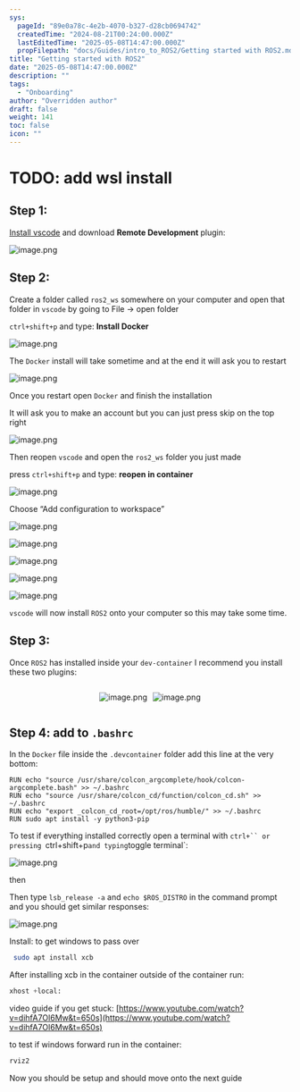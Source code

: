```yaml
---
sys:
  pageId: "89e0a78c-4e2b-4070-b327-d28cb0694742"
  createdTime: "2024-08-21T00:24:00.000Z"
  lastEditedTime: "2025-05-08T14:47:00.000Z"
  propFilepath: "docs/Guides/intro_to_ROS2/Getting started with ROS2.md"
title: "Getting started with ROS2"
date: "2025-05-08T14:47:00.000Z"
description: ""
tags:
  - "Onboarding"
author: "Overridden author"
draft: false
weight: 141
toc: false
icon: ""
---
```


# TODO: add wsl install

## Step 1:

[Install vscode](https://code.visualstudio.com/download) and download **Remote Development** plugin:

![image.png](https://prod-files-secure.s3.us-west-2.amazonaws.com/d518164a-d88e-44d1-a4ee-3adb3bd8bce0/efb52993-1881-4a40-b95e-6f020334f022/image.png?X-Amz-Algorithm=AWS4-HMAC-SHA256&X-Amz-Content-Sha256=UNSIGNED-PAYLOAD&X-Amz-Credential=ASIAZI2LB466RPW3GVWT%2F20250509%2Fus-west-2%2Fs3%2Faws4_request&X-Amz-Date=20250509T181147Z&X-Amz-Expires=3600&X-Amz-Security-Token=IQoJb3JpZ2luX2VjEOn%2F%2F%2F%2F%2F%2F%2F%2F%2F%2FwEaCXVzLXdlc3QtMiJHMEUCIGe966iWV30CJ9B34CgCfXXFuwz3ftrS8yBfroXYK3iDAiEAssoAlVIp3jhvelu%2FdF5UFNwzIF%2FPBjmXxUpqXkJctwIqiAQIkv%2F%2F%2F%2F%2F%2F%2F%2F%2F%2FARAAGgw2Mzc0MjMxODM4MDUiDET7vm04XWWkyq2NySrcA7asZ8M0tKfmVLwPamClthPRVchlaXzBSc52oLOArr8fvJmVUGtjGl9maU872wZlcloH6UTNSzZxXjw0L7tLHrGPOEFDq38Mk56ln5aWYGEOpqkFvRv%2FEgI7v9LhngKF5FPm6BLRIifG6sCmlm7GR0%2BK56IDLJpO5Y52vryg25syXYValiLTuBXerUXl0IRLSs7c3RS9pzDTQJzzJyR6gOzddFj5Ukwe4vaJajktdRYbVNT56eEKZl1whFl0wf7nUDmarwooYudOXwupVdnD%2FgazEXa9LWkESXrFXSOluV4PfuWEET34nSKFbI2hW%2BAKGzHu0HX1CRV9WH%2B7IKWjWrNT1T0vnv0%2B1GuP4bLWZm7%2Fqx7zyMI5wQ7iJuEdeNYD%2Blp9F7uW%2F3DviFIlXBhWxzY9qERvPn4bKR7bP%2BRbtdf6llkcXvt8hQt4fXz59mrNOxlt%2ByZ3DsBdEoBZmTtft8xCub8l2NVIgorniS5Ad5mpuprcQpzVbKyE8iRRarSfIi0EPgGINFY8EEtC92%2FSNd7pGguFr73Ci8entyUO7Cfibmys0h5loWy%2B8yQLbRNab1KuRt%2FJYt0KNmE1FRKTZ7Cz16GQ%2FJdV5abB88vGvSiUL3boIP7I70%2BQihjuMM7w%2BMAGOqUB8Gqi9R6v5Tl1D9e3fMAPlA0mfkxbzNlrC1xsDbELSEGBRuWzvlAIcp4FNH0gpNejkqbztFbCNNANSzksnRyMCBGk4HpUgcCrfiolsn%2BxaM0iv%2F6EKc3ULzAEkEy8zdO5upDLjn8jiGQX%2Bo1%2FWYUAblj6H3DKQLZpXm0GINX%2Ba77AOLiTyRqdlAnPPVgLRr3L07n%2B15N%2Fj%2Bo%2FqxqMwVYcTaMplYkD&X-Amz-Signature=be5ab6742302362cc1478831cd6f54ca06da9e1b7f552a705be331aa236a5aec&X-Amz-SignedHeaders=host&x-id=GetObject)

## Step 2:

Create a folder called `ros2_ws` somewhere on your computer and open that folder in `vscode` by going to File → open folder 

`ctrl+shift+p` and type: **Install Docker**

![image.png](https://prod-files-secure.s3.us-west-2.amazonaws.com/d518164a-d88e-44d1-a4ee-3adb3bd8bce0/2269dc0e-1cd5-47ff-bceb-c04ad9b2eab0/image.png?X-Amz-Algorithm=AWS4-HMAC-SHA256&X-Amz-Content-Sha256=UNSIGNED-PAYLOAD&X-Amz-Credential=ASIAZI2LB466RPW3GVWT%2F20250509%2Fus-west-2%2Fs3%2Faws4_request&X-Amz-Date=20250509T181147Z&X-Amz-Expires=3600&X-Amz-Security-Token=IQoJb3JpZ2luX2VjEOn%2F%2F%2F%2F%2F%2F%2F%2F%2F%2FwEaCXVzLXdlc3QtMiJHMEUCIGe966iWV30CJ9B34CgCfXXFuwz3ftrS8yBfroXYK3iDAiEAssoAlVIp3jhvelu%2FdF5UFNwzIF%2FPBjmXxUpqXkJctwIqiAQIkv%2F%2F%2F%2F%2F%2F%2F%2F%2F%2FARAAGgw2Mzc0MjMxODM4MDUiDET7vm04XWWkyq2NySrcA7asZ8M0tKfmVLwPamClthPRVchlaXzBSc52oLOArr8fvJmVUGtjGl9maU872wZlcloH6UTNSzZxXjw0L7tLHrGPOEFDq38Mk56ln5aWYGEOpqkFvRv%2FEgI7v9LhngKF5FPm6BLRIifG6sCmlm7GR0%2BK56IDLJpO5Y52vryg25syXYValiLTuBXerUXl0IRLSs7c3RS9pzDTQJzzJyR6gOzddFj5Ukwe4vaJajktdRYbVNT56eEKZl1whFl0wf7nUDmarwooYudOXwupVdnD%2FgazEXa9LWkESXrFXSOluV4PfuWEET34nSKFbI2hW%2BAKGzHu0HX1CRV9WH%2B7IKWjWrNT1T0vnv0%2B1GuP4bLWZm7%2Fqx7zyMI5wQ7iJuEdeNYD%2Blp9F7uW%2F3DviFIlXBhWxzY9qERvPn4bKR7bP%2BRbtdf6llkcXvt8hQt4fXz59mrNOxlt%2ByZ3DsBdEoBZmTtft8xCub8l2NVIgorniS5Ad5mpuprcQpzVbKyE8iRRarSfIi0EPgGINFY8EEtC92%2FSNd7pGguFr73Ci8entyUO7Cfibmys0h5loWy%2B8yQLbRNab1KuRt%2FJYt0KNmE1FRKTZ7Cz16GQ%2FJdV5abB88vGvSiUL3boIP7I70%2BQihjuMM7w%2BMAGOqUB8Gqi9R6v5Tl1D9e3fMAPlA0mfkxbzNlrC1xsDbELSEGBRuWzvlAIcp4FNH0gpNejkqbztFbCNNANSzksnRyMCBGk4HpUgcCrfiolsn%2BxaM0iv%2F6EKc3ULzAEkEy8zdO5upDLjn8jiGQX%2Bo1%2FWYUAblj6H3DKQLZpXm0GINX%2Ba77AOLiTyRqdlAnPPVgLRr3L07n%2B15N%2Fj%2Bo%2FqxqMwVYcTaMplYkD&X-Amz-Signature=bc05a1de6b9898203e049b27e4e78c346c6cd559d310d6a08df624fb28da47ce&X-Amz-SignedHeaders=host&x-id=GetObject)

The `Docker` install will take sometime and at the end it will ask you to restart

![image.png](https://prod-files-secure.s3.us-west-2.amazonaws.com/d518164a-d88e-44d1-a4ee-3adb3bd8bce0/ed233f78-be33-4b1f-b89c-9c346c0e961e/image.png?X-Amz-Algorithm=AWS4-HMAC-SHA256&X-Amz-Content-Sha256=UNSIGNED-PAYLOAD&X-Amz-Credential=ASIAZI2LB466RPW3GVWT%2F20250509%2Fus-west-2%2Fs3%2Faws4_request&X-Amz-Date=20250509T181147Z&X-Amz-Expires=3600&X-Amz-Security-Token=IQoJb3JpZ2luX2VjEOn%2F%2F%2F%2F%2F%2F%2F%2F%2F%2FwEaCXVzLXdlc3QtMiJHMEUCIGe966iWV30CJ9B34CgCfXXFuwz3ftrS8yBfroXYK3iDAiEAssoAlVIp3jhvelu%2FdF5UFNwzIF%2FPBjmXxUpqXkJctwIqiAQIkv%2F%2F%2F%2F%2F%2F%2F%2F%2F%2FARAAGgw2Mzc0MjMxODM4MDUiDET7vm04XWWkyq2NySrcA7asZ8M0tKfmVLwPamClthPRVchlaXzBSc52oLOArr8fvJmVUGtjGl9maU872wZlcloH6UTNSzZxXjw0L7tLHrGPOEFDq38Mk56ln5aWYGEOpqkFvRv%2FEgI7v9LhngKF5FPm6BLRIifG6sCmlm7GR0%2BK56IDLJpO5Y52vryg25syXYValiLTuBXerUXl0IRLSs7c3RS9pzDTQJzzJyR6gOzddFj5Ukwe4vaJajktdRYbVNT56eEKZl1whFl0wf7nUDmarwooYudOXwupVdnD%2FgazEXa9LWkESXrFXSOluV4PfuWEET34nSKFbI2hW%2BAKGzHu0HX1CRV9WH%2B7IKWjWrNT1T0vnv0%2B1GuP4bLWZm7%2Fqx7zyMI5wQ7iJuEdeNYD%2Blp9F7uW%2F3DviFIlXBhWxzY9qERvPn4bKR7bP%2BRbtdf6llkcXvt8hQt4fXz59mrNOxlt%2ByZ3DsBdEoBZmTtft8xCub8l2NVIgorniS5Ad5mpuprcQpzVbKyE8iRRarSfIi0EPgGINFY8EEtC92%2FSNd7pGguFr73Ci8entyUO7Cfibmys0h5loWy%2B8yQLbRNab1KuRt%2FJYt0KNmE1FRKTZ7Cz16GQ%2FJdV5abB88vGvSiUL3boIP7I70%2BQihjuMM7w%2BMAGOqUB8Gqi9R6v5Tl1D9e3fMAPlA0mfkxbzNlrC1xsDbELSEGBRuWzvlAIcp4FNH0gpNejkqbztFbCNNANSzksnRyMCBGk4HpUgcCrfiolsn%2BxaM0iv%2F6EKc3ULzAEkEy8zdO5upDLjn8jiGQX%2Bo1%2FWYUAblj6H3DKQLZpXm0GINX%2Ba77AOLiTyRqdlAnPPVgLRr3L07n%2B15N%2Fj%2Bo%2FqxqMwVYcTaMplYkD&X-Amz-Signature=cacaf4f66fc6486920b298f0f96d05f2cb320b797722369aa9dda1df74a98fae&X-Amz-SignedHeaders=host&x-id=GetObject)

Once you restart open `Docker` and finish the installation

It will ask you to make an account but you can just press skip on the top right

![image.png](https://prod-files-secure.s3.us-west-2.amazonaws.com/d518164a-d88e-44d1-a4ee-3adb3bd8bce0/21010ad9-1659-4fd9-9f59-9932a09b2a3d/image.png?X-Amz-Algorithm=AWS4-HMAC-SHA256&X-Amz-Content-Sha256=UNSIGNED-PAYLOAD&X-Amz-Credential=ASIAZI2LB466RPW3GVWT%2F20250509%2Fus-west-2%2Fs3%2Faws4_request&X-Amz-Date=20250509T181147Z&X-Amz-Expires=3600&X-Amz-Security-Token=IQoJb3JpZ2luX2VjEOn%2F%2F%2F%2F%2F%2F%2F%2F%2F%2FwEaCXVzLXdlc3QtMiJHMEUCIGe966iWV30CJ9B34CgCfXXFuwz3ftrS8yBfroXYK3iDAiEAssoAlVIp3jhvelu%2FdF5UFNwzIF%2FPBjmXxUpqXkJctwIqiAQIkv%2F%2F%2F%2F%2F%2F%2F%2F%2F%2FARAAGgw2Mzc0MjMxODM4MDUiDET7vm04XWWkyq2NySrcA7asZ8M0tKfmVLwPamClthPRVchlaXzBSc52oLOArr8fvJmVUGtjGl9maU872wZlcloH6UTNSzZxXjw0L7tLHrGPOEFDq38Mk56ln5aWYGEOpqkFvRv%2FEgI7v9LhngKF5FPm6BLRIifG6sCmlm7GR0%2BK56IDLJpO5Y52vryg25syXYValiLTuBXerUXl0IRLSs7c3RS9pzDTQJzzJyR6gOzddFj5Ukwe4vaJajktdRYbVNT56eEKZl1whFl0wf7nUDmarwooYudOXwupVdnD%2FgazEXa9LWkESXrFXSOluV4PfuWEET34nSKFbI2hW%2BAKGzHu0HX1CRV9WH%2B7IKWjWrNT1T0vnv0%2B1GuP4bLWZm7%2Fqx7zyMI5wQ7iJuEdeNYD%2Blp9F7uW%2F3DviFIlXBhWxzY9qERvPn4bKR7bP%2BRbtdf6llkcXvt8hQt4fXz59mrNOxlt%2ByZ3DsBdEoBZmTtft8xCub8l2NVIgorniS5Ad5mpuprcQpzVbKyE8iRRarSfIi0EPgGINFY8EEtC92%2FSNd7pGguFr73Ci8entyUO7Cfibmys0h5loWy%2B8yQLbRNab1KuRt%2FJYt0KNmE1FRKTZ7Cz16GQ%2FJdV5abB88vGvSiUL3boIP7I70%2BQihjuMM7w%2BMAGOqUB8Gqi9R6v5Tl1D9e3fMAPlA0mfkxbzNlrC1xsDbELSEGBRuWzvlAIcp4FNH0gpNejkqbztFbCNNANSzksnRyMCBGk4HpUgcCrfiolsn%2BxaM0iv%2F6EKc3ULzAEkEy8zdO5upDLjn8jiGQX%2Bo1%2FWYUAblj6H3DKQLZpXm0GINX%2Ba77AOLiTyRqdlAnPPVgLRr3L07n%2B15N%2Fj%2Bo%2FqxqMwVYcTaMplYkD&X-Amz-Signature=0417d38cf9a97f3139324f07c0cc52c6b04018b66c101d161c8fab6b3195b87b&X-Amz-SignedHeaders=host&x-id=GetObject)

Then reopen `vscode` and open the `ros2_ws` folder you just made

press `ctrl+shift+p` and type: **reopen in container**

![image.png](https://prod-files-secure.s3.us-west-2.amazonaws.com/d518164a-d88e-44d1-a4ee-3adb3bd8bce0/4e93b8c2-41ad-488c-8095-c74205196118/image.png?X-Amz-Algorithm=AWS4-HMAC-SHA256&X-Amz-Content-Sha256=UNSIGNED-PAYLOAD&X-Amz-Credential=ASIAZI2LB466RPW3GVWT%2F20250509%2Fus-west-2%2Fs3%2Faws4_request&X-Amz-Date=20250509T181147Z&X-Amz-Expires=3600&X-Amz-Security-Token=IQoJb3JpZ2luX2VjEOn%2F%2F%2F%2F%2F%2F%2F%2F%2F%2FwEaCXVzLXdlc3QtMiJHMEUCIGe966iWV30CJ9B34CgCfXXFuwz3ftrS8yBfroXYK3iDAiEAssoAlVIp3jhvelu%2FdF5UFNwzIF%2FPBjmXxUpqXkJctwIqiAQIkv%2F%2F%2F%2F%2F%2F%2F%2F%2F%2FARAAGgw2Mzc0MjMxODM4MDUiDET7vm04XWWkyq2NySrcA7asZ8M0tKfmVLwPamClthPRVchlaXzBSc52oLOArr8fvJmVUGtjGl9maU872wZlcloH6UTNSzZxXjw0L7tLHrGPOEFDq38Mk56ln5aWYGEOpqkFvRv%2FEgI7v9LhngKF5FPm6BLRIifG6sCmlm7GR0%2BK56IDLJpO5Y52vryg25syXYValiLTuBXerUXl0IRLSs7c3RS9pzDTQJzzJyR6gOzddFj5Ukwe4vaJajktdRYbVNT56eEKZl1whFl0wf7nUDmarwooYudOXwupVdnD%2FgazEXa9LWkESXrFXSOluV4PfuWEET34nSKFbI2hW%2BAKGzHu0HX1CRV9WH%2B7IKWjWrNT1T0vnv0%2B1GuP4bLWZm7%2Fqx7zyMI5wQ7iJuEdeNYD%2Blp9F7uW%2F3DviFIlXBhWxzY9qERvPn4bKR7bP%2BRbtdf6llkcXvt8hQt4fXz59mrNOxlt%2ByZ3DsBdEoBZmTtft8xCub8l2NVIgorniS5Ad5mpuprcQpzVbKyE8iRRarSfIi0EPgGINFY8EEtC92%2FSNd7pGguFr73Ci8entyUO7Cfibmys0h5loWy%2B8yQLbRNab1KuRt%2FJYt0KNmE1FRKTZ7Cz16GQ%2FJdV5abB88vGvSiUL3boIP7I70%2BQihjuMM7w%2BMAGOqUB8Gqi9R6v5Tl1D9e3fMAPlA0mfkxbzNlrC1xsDbELSEGBRuWzvlAIcp4FNH0gpNejkqbztFbCNNANSzksnRyMCBGk4HpUgcCrfiolsn%2BxaM0iv%2F6EKc3ULzAEkEy8zdO5upDLjn8jiGQX%2Bo1%2FWYUAblj6H3DKQLZpXm0GINX%2Ba77AOLiTyRqdlAnPPVgLRr3L07n%2B15N%2Fj%2Bo%2FqxqMwVYcTaMplYkD&X-Amz-Signature=af5efee5b5eb20b1f58ff62e5e977fa2fefcce388b91919a40ddb92eb8811486&X-Amz-SignedHeaders=host&x-id=GetObject)

Choose “Add configuration to workspace”

![image.png](https://prod-files-secure.s3.us-west-2.amazonaws.com/d518164a-d88e-44d1-a4ee-3adb3bd8bce0/9560b282-5060-4989-ba37-97e7b2c22476/image.png?X-Amz-Algorithm=AWS4-HMAC-SHA256&X-Amz-Content-Sha256=UNSIGNED-PAYLOAD&X-Amz-Credential=ASIAZI2LB466RPW3GVWT%2F20250509%2Fus-west-2%2Fs3%2Faws4_request&X-Amz-Date=20250509T181147Z&X-Amz-Expires=3600&X-Amz-Security-Token=IQoJb3JpZ2luX2VjEOn%2F%2F%2F%2F%2F%2F%2F%2F%2F%2FwEaCXVzLXdlc3QtMiJHMEUCIGe966iWV30CJ9B34CgCfXXFuwz3ftrS8yBfroXYK3iDAiEAssoAlVIp3jhvelu%2FdF5UFNwzIF%2FPBjmXxUpqXkJctwIqiAQIkv%2F%2F%2F%2F%2F%2F%2F%2F%2F%2FARAAGgw2Mzc0MjMxODM4MDUiDET7vm04XWWkyq2NySrcA7asZ8M0tKfmVLwPamClthPRVchlaXzBSc52oLOArr8fvJmVUGtjGl9maU872wZlcloH6UTNSzZxXjw0L7tLHrGPOEFDq38Mk56ln5aWYGEOpqkFvRv%2FEgI7v9LhngKF5FPm6BLRIifG6sCmlm7GR0%2BK56IDLJpO5Y52vryg25syXYValiLTuBXerUXl0IRLSs7c3RS9pzDTQJzzJyR6gOzddFj5Ukwe4vaJajktdRYbVNT56eEKZl1whFl0wf7nUDmarwooYudOXwupVdnD%2FgazEXa9LWkESXrFXSOluV4PfuWEET34nSKFbI2hW%2BAKGzHu0HX1CRV9WH%2B7IKWjWrNT1T0vnv0%2B1GuP4bLWZm7%2Fqx7zyMI5wQ7iJuEdeNYD%2Blp9F7uW%2F3DviFIlXBhWxzY9qERvPn4bKR7bP%2BRbtdf6llkcXvt8hQt4fXz59mrNOxlt%2ByZ3DsBdEoBZmTtft8xCub8l2NVIgorniS5Ad5mpuprcQpzVbKyE8iRRarSfIi0EPgGINFY8EEtC92%2FSNd7pGguFr73Ci8entyUO7Cfibmys0h5loWy%2B8yQLbRNab1KuRt%2FJYt0KNmE1FRKTZ7Cz16GQ%2FJdV5abB88vGvSiUL3boIP7I70%2BQihjuMM7w%2BMAGOqUB8Gqi9R6v5Tl1D9e3fMAPlA0mfkxbzNlrC1xsDbELSEGBRuWzvlAIcp4FNH0gpNejkqbztFbCNNANSzksnRyMCBGk4HpUgcCrfiolsn%2BxaM0iv%2F6EKc3ULzAEkEy8zdO5upDLjn8jiGQX%2Bo1%2FWYUAblj6H3DKQLZpXm0GINX%2Ba77AOLiTyRqdlAnPPVgLRr3L07n%2B15N%2Fj%2Bo%2FqxqMwVYcTaMplYkD&X-Amz-Signature=772a40da3c016b0cc0b43a74f7bc09f9ea7bca10ea8bb65f0bc0ab93a72386a9&X-Amz-SignedHeaders=host&x-id=GetObject)

![image.png](https://prod-files-secure.s3.us-west-2.amazonaws.com/d518164a-d88e-44d1-a4ee-3adb3bd8bce0/2ee63f81-886b-48e8-a553-dc6e5eac99e4/image.png?X-Amz-Algorithm=AWS4-HMAC-SHA256&X-Amz-Content-Sha256=UNSIGNED-PAYLOAD&X-Amz-Credential=ASIAZI2LB466RPW3GVWT%2F20250509%2Fus-west-2%2Fs3%2Faws4_request&X-Amz-Date=20250509T181147Z&X-Amz-Expires=3600&X-Amz-Security-Token=IQoJb3JpZ2luX2VjEOn%2F%2F%2F%2F%2F%2F%2F%2F%2F%2FwEaCXVzLXdlc3QtMiJHMEUCIGe966iWV30CJ9B34CgCfXXFuwz3ftrS8yBfroXYK3iDAiEAssoAlVIp3jhvelu%2FdF5UFNwzIF%2FPBjmXxUpqXkJctwIqiAQIkv%2F%2F%2F%2F%2F%2F%2F%2F%2F%2FARAAGgw2Mzc0MjMxODM4MDUiDET7vm04XWWkyq2NySrcA7asZ8M0tKfmVLwPamClthPRVchlaXzBSc52oLOArr8fvJmVUGtjGl9maU872wZlcloH6UTNSzZxXjw0L7tLHrGPOEFDq38Mk56ln5aWYGEOpqkFvRv%2FEgI7v9LhngKF5FPm6BLRIifG6sCmlm7GR0%2BK56IDLJpO5Y52vryg25syXYValiLTuBXerUXl0IRLSs7c3RS9pzDTQJzzJyR6gOzddFj5Ukwe4vaJajktdRYbVNT56eEKZl1whFl0wf7nUDmarwooYudOXwupVdnD%2FgazEXa9LWkESXrFXSOluV4PfuWEET34nSKFbI2hW%2BAKGzHu0HX1CRV9WH%2B7IKWjWrNT1T0vnv0%2B1GuP4bLWZm7%2Fqx7zyMI5wQ7iJuEdeNYD%2Blp9F7uW%2F3DviFIlXBhWxzY9qERvPn4bKR7bP%2BRbtdf6llkcXvt8hQt4fXz59mrNOxlt%2ByZ3DsBdEoBZmTtft8xCub8l2NVIgorniS5Ad5mpuprcQpzVbKyE8iRRarSfIi0EPgGINFY8EEtC92%2FSNd7pGguFr73Ci8entyUO7Cfibmys0h5loWy%2B8yQLbRNab1KuRt%2FJYt0KNmE1FRKTZ7Cz16GQ%2FJdV5abB88vGvSiUL3boIP7I70%2BQihjuMM7w%2BMAGOqUB8Gqi9R6v5Tl1D9e3fMAPlA0mfkxbzNlrC1xsDbELSEGBRuWzvlAIcp4FNH0gpNejkqbztFbCNNANSzksnRyMCBGk4HpUgcCrfiolsn%2BxaM0iv%2F6EKc3ULzAEkEy8zdO5upDLjn8jiGQX%2Bo1%2FWYUAblj6H3DKQLZpXm0GINX%2Ba77AOLiTyRqdlAnPPVgLRr3L07n%2B15N%2Fj%2Bo%2FqxqMwVYcTaMplYkD&X-Amz-Signature=d965700a1afb37d7119aa25433b91ca643c21945ced6d5cfb95402d178294f69&X-Amz-SignedHeaders=host&x-id=GetObject)

![image.png](https://prod-files-secure.s3.us-west-2.amazonaws.com/d518164a-d88e-44d1-a4ee-3adb3bd8bce0/ae1580b2-b048-407e-aed9-b584224a7a04/image.png?X-Amz-Algorithm=AWS4-HMAC-SHA256&X-Amz-Content-Sha256=UNSIGNED-PAYLOAD&X-Amz-Credential=ASIAZI2LB466RPW3GVWT%2F20250509%2Fus-west-2%2Fs3%2Faws4_request&X-Amz-Date=20250509T181147Z&X-Amz-Expires=3600&X-Amz-Security-Token=IQoJb3JpZ2luX2VjEOn%2F%2F%2F%2F%2F%2F%2F%2F%2F%2FwEaCXVzLXdlc3QtMiJHMEUCIGe966iWV30CJ9B34CgCfXXFuwz3ftrS8yBfroXYK3iDAiEAssoAlVIp3jhvelu%2FdF5UFNwzIF%2FPBjmXxUpqXkJctwIqiAQIkv%2F%2F%2F%2F%2F%2F%2F%2F%2F%2FARAAGgw2Mzc0MjMxODM4MDUiDET7vm04XWWkyq2NySrcA7asZ8M0tKfmVLwPamClthPRVchlaXzBSc52oLOArr8fvJmVUGtjGl9maU872wZlcloH6UTNSzZxXjw0L7tLHrGPOEFDq38Mk56ln5aWYGEOpqkFvRv%2FEgI7v9LhngKF5FPm6BLRIifG6sCmlm7GR0%2BK56IDLJpO5Y52vryg25syXYValiLTuBXerUXl0IRLSs7c3RS9pzDTQJzzJyR6gOzddFj5Ukwe4vaJajktdRYbVNT56eEKZl1whFl0wf7nUDmarwooYudOXwupVdnD%2FgazEXa9LWkESXrFXSOluV4PfuWEET34nSKFbI2hW%2BAKGzHu0HX1CRV9WH%2B7IKWjWrNT1T0vnv0%2B1GuP4bLWZm7%2Fqx7zyMI5wQ7iJuEdeNYD%2Blp9F7uW%2F3DviFIlXBhWxzY9qERvPn4bKR7bP%2BRbtdf6llkcXvt8hQt4fXz59mrNOxlt%2ByZ3DsBdEoBZmTtft8xCub8l2NVIgorniS5Ad5mpuprcQpzVbKyE8iRRarSfIi0EPgGINFY8EEtC92%2FSNd7pGguFr73Ci8entyUO7Cfibmys0h5loWy%2B8yQLbRNab1KuRt%2FJYt0KNmE1FRKTZ7Cz16GQ%2FJdV5abB88vGvSiUL3boIP7I70%2BQihjuMM7w%2BMAGOqUB8Gqi9R6v5Tl1D9e3fMAPlA0mfkxbzNlrC1xsDbELSEGBRuWzvlAIcp4FNH0gpNejkqbztFbCNNANSzksnRyMCBGk4HpUgcCrfiolsn%2BxaM0iv%2F6EKc3ULzAEkEy8zdO5upDLjn8jiGQX%2Bo1%2FWYUAblj6H3DKQLZpXm0GINX%2Ba77AOLiTyRqdlAnPPVgLRr3L07n%2B15N%2Fj%2Bo%2FqxqMwVYcTaMplYkD&X-Amz-Signature=3370de3ae7cafa0dceb259dfad15338210d3fafef9fd74b12690be5b5ea11312&X-Amz-SignedHeaders=host&x-id=GetObject)

![image.png](https://prod-files-secure.s3.us-west-2.amazonaws.com/d518164a-d88e-44d1-a4ee-3adb3bd8bce0/53255b28-f75e-430f-b9e3-c0ac8577e42b/image.png?X-Amz-Algorithm=AWS4-HMAC-SHA256&X-Amz-Content-Sha256=UNSIGNED-PAYLOAD&X-Amz-Credential=ASIAZI2LB466RPW3GVWT%2F20250509%2Fus-west-2%2Fs3%2Faws4_request&X-Amz-Date=20250509T181147Z&X-Amz-Expires=3600&X-Amz-Security-Token=IQoJb3JpZ2luX2VjEOn%2F%2F%2F%2F%2F%2F%2F%2F%2F%2FwEaCXVzLXdlc3QtMiJHMEUCIGe966iWV30CJ9B34CgCfXXFuwz3ftrS8yBfroXYK3iDAiEAssoAlVIp3jhvelu%2FdF5UFNwzIF%2FPBjmXxUpqXkJctwIqiAQIkv%2F%2F%2F%2F%2F%2F%2F%2F%2F%2FARAAGgw2Mzc0MjMxODM4MDUiDET7vm04XWWkyq2NySrcA7asZ8M0tKfmVLwPamClthPRVchlaXzBSc52oLOArr8fvJmVUGtjGl9maU872wZlcloH6UTNSzZxXjw0L7tLHrGPOEFDq38Mk56ln5aWYGEOpqkFvRv%2FEgI7v9LhngKF5FPm6BLRIifG6sCmlm7GR0%2BK56IDLJpO5Y52vryg25syXYValiLTuBXerUXl0IRLSs7c3RS9pzDTQJzzJyR6gOzddFj5Ukwe4vaJajktdRYbVNT56eEKZl1whFl0wf7nUDmarwooYudOXwupVdnD%2FgazEXa9LWkESXrFXSOluV4PfuWEET34nSKFbI2hW%2BAKGzHu0HX1CRV9WH%2B7IKWjWrNT1T0vnv0%2B1GuP4bLWZm7%2Fqx7zyMI5wQ7iJuEdeNYD%2Blp9F7uW%2F3DviFIlXBhWxzY9qERvPn4bKR7bP%2BRbtdf6llkcXvt8hQt4fXz59mrNOxlt%2ByZ3DsBdEoBZmTtft8xCub8l2NVIgorniS5Ad5mpuprcQpzVbKyE8iRRarSfIi0EPgGINFY8EEtC92%2FSNd7pGguFr73Ci8entyUO7Cfibmys0h5loWy%2B8yQLbRNab1KuRt%2FJYt0KNmE1FRKTZ7Cz16GQ%2FJdV5abB88vGvSiUL3boIP7I70%2BQihjuMM7w%2BMAGOqUB8Gqi9R6v5Tl1D9e3fMAPlA0mfkxbzNlrC1xsDbELSEGBRuWzvlAIcp4FNH0gpNejkqbztFbCNNANSzksnRyMCBGk4HpUgcCrfiolsn%2BxaM0iv%2F6EKc3ULzAEkEy8zdO5upDLjn8jiGQX%2Bo1%2FWYUAblj6H3DKQLZpXm0GINX%2Ba77AOLiTyRqdlAnPPVgLRr3L07n%2B15N%2Fj%2Bo%2FqxqMwVYcTaMplYkD&X-Amz-Signature=116e121a354f9056a34cf4bb7e7b4a0d094292aa7777a85c9587a7b230fede89&X-Amz-SignedHeaders=host&x-id=GetObject)

![image.png](https://prod-files-secure.s3.us-west-2.amazonaws.com/d518164a-d88e-44d1-a4ee-3adb3bd8bce0/7c562767-5af9-4ffb-97d1-327bcdf4ee00/image.png?X-Amz-Algorithm=AWS4-HMAC-SHA256&X-Amz-Content-Sha256=UNSIGNED-PAYLOAD&X-Amz-Credential=ASIAZI2LB466RPW3GVWT%2F20250509%2Fus-west-2%2Fs3%2Faws4_request&X-Amz-Date=20250509T181147Z&X-Amz-Expires=3600&X-Amz-Security-Token=IQoJb3JpZ2luX2VjEOn%2F%2F%2F%2F%2F%2F%2F%2F%2F%2FwEaCXVzLXdlc3QtMiJHMEUCIGe966iWV30CJ9B34CgCfXXFuwz3ftrS8yBfroXYK3iDAiEAssoAlVIp3jhvelu%2FdF5UFNwzIF%2FPBjmXxUpqXkJctwIqiAQIkv%2F%2F%2F%2F%2F%2F%2F%2F%2F%2FARAAGgw2Mzc0MjMxODM4MDUiDET7vm04XWWkyq2NySrcA7asZ8M0tKfmVLwPamClthPRVchlaXzBSc52oLOArr8fvJmVUGtjGl9maU872wZlcloH6UTNSzZxXjw0L7tLHrGPOEFDq38Mk56ln5aWYGEOpqkFvRv%2FEgI7v9LhngKF5FPm6BLRIifG6sCmlm7GR0%2BK56IDLJpO5Y52vryg25syXYValiLTuBXerUXl0IRLSs7c3RS9pzDTQJzzJyR6gOzddFj5Ukwe4vaJajktdRYbVNT56eEKZl1whFl0wf7nUDmarwooYudOXwupVdnD%2FgazEXa9LWkESXrFXSOluV4PfuWEET34nSKFbI2hW%2BAKGzHu0HX1CRV9WH%2B7IKWjWrNT1T0vnv0%2B1GuP4bLWZm7%2Fqx7zyMI5wQ7iJuEdeNYD%2Blp9F7uW%2F3DviFIlXBhWxzY9qERvPn4bKR7bP%2BRbtdf6llkcXvt8hQt4fXz59mrNOxlt%2ByZ3DsBdEoBZmTtft8xCub8l2NVIgorniS5Ad5mpuprcQpzVbKyE8iRRarSfIi0EPgGINFY8EEtC92%2FSNd7pGguFr73Ci8entyUO7Cfibmys0h5loWy%2B8yQLbRNab1KuRt%2FJYt0KNmE1FRKTZ7Cz16GQ%2FJdV5abB88vGvSiUL3boIP7I70%2BQihjuMM7w%2BMAGOqUB8Gqi9R6v5Tl1D9e3fMAPlA0mfkxbzNlrC1xsDbELSEGBRuWzvlAIcp4FNH0gpNejkqbztFbCNNANSzksnRyMCBGk4HpUgcCrfiolsn%2BxaM0iv%2F6EKc3ULzAEkEy8zdO5upDLjn8jiGQX%2Bo1%2FWYUAblj6H3DKQLZpXm0GINX%2Ba77AOLiTyRqdlAnPPVgLRr3L07n%2B15N%2Fj%2Bo%2FqxqMwVYcTaMplYkD&X-Amz-Signature=e51588f37e6bef5614a9bba1ea580e3f3c11806cc64448a31f25009eed12cd8d&X-Amz-SignedHeaders=host&x-id=GetObject)

`vscode` will now install `ROS2` onto your computer so this may take some time.

## Step 3:

Once `ROS2` has installed inside your `dev-container` I recommend you install these two plugins:

<div style="display: flex;flex-direction: row; column-gap:10px; max-width: 630px;justify-content: center;">
<div>

![image.png](https://prod-files-secure.s3.us-west-2.amazonaws.com/d518164a-d88e-44d1-a4ee-3adb3bd8bce0/3fc3d550-5a54-4ba1-ba6b-faa01cdb7369/image.png?X-Amz-Algorithm=AWS4-HMAC-SHA256&X-Amz-Content-Sha256=UNSIGNED-PAYLOAD&X-Amz-Credential=ASIAZI2LB466TWB2ANPN%2F20250509%2Fus-west-2%2Fs3%2Faws4_request&X-Amz-Date=20250509T181152Z&X-Amz-Expires=3600&X-Amz-Security-Token=IQoJb3JpZ2luX2VjEOn%2F%2F%2F%2F%2F%2F%2F%2F%2F%2FwEaCXVzLXdlc3QtMiJGMEQCIHw5Hfod4U88lBR2hhW5Z9p3X36U0zT%2BbWgxGNBKYKOtAiAWjhFO7pnU%2Ff%2Fdwfp%2Bmuv5rQ1REamhallffyZLQ31gPyqIBAiS%2F%2F%2F%2F%2F%2F%2F%2F%2F%2F8BEAAaDDYzNzQyMzE4MzgwNSIMSu8CFDlFiHoxohMyKtwDy4nDb86TSzXb%2FhWJ87rttCgu84bjypPaOnSqmlIm7sCTCVWamyGe%2B0HAol0vUtAm6dQ7McnPZXFfsoGB%2B49Jem9TBNdotBEA87hO9I%2FWzQ%2FgjTZYeJrQw5GNdQDIoJzvo2JUrMRwgBz2oFZ%2FHPtSzRtH2YowP%2FYl%2B4MYBKaD3fg86mgyzFCHwDFnycjjrdIs6UOADQ0PMRj19DvhXv4Rdxe%2FiJLC1oshmMv9ucbCmb7mhz8%2FlD2dxiQ9w34yUKjCH06ElnjZ4xuaFe8u4ePBvud0PHUtrQAUYqb%2BvtQNeOJtYU14BpwGv33hwulTJvgZIgGJDaG7uQNLTxo%2B26IfOvs62Gr1dtWt5SQ%2BDg9O8%2FscDSwK9PgU2kkLP1meePjAmr8WHVQEzGRqyjngpWWfRGHFJMvfDOgArZCFNn98x0a%2BbiD0g1GeP313qC%2F%2Fdsy9eaIPLOSnLMDowxh%2FZHan2%2BnKgqfWCeB9AghtK6fiWJMwonVXeGDBHIf12znPA5sqvs7wppTwu9cetc6kiG2xa6z2k4k4bw45%2BLNC2oVqKSxZUswrLRa5p1msde7Q3ZHi6j%2FpoaRnRdNJe44j3WrmiL4GcBnbYL1aGul7E51w4t4cS0gAe14tJzTxAdkwzPD4wAY6pgGxgGT0dtWRdMEy6MPGbalL70%2BDvGZFmM%2B%2BbDzSv7HqriX3AP4V%2BqQ6Lh4SNu6IVJ4CXXXX%2FAf7sayDCeqrW6IpnOZpeYQE4kZhpgu9CSYGKQyyY3FwW%2FTjJe2J4aNOedLdUR736o6Ewpavo9Ds67GCN%2Ff5nzx7asMn%2F71alFZRbEmXzbI0iv0GSH0fzdPTG4Ogm0luoeo5SANgFYcwIYasFlgLRyHL&X-Amz-Signature=290fa484441a3d516bee94036b7092fa296c8d38e15e1e5ed4deea7185ecf516&X-Amz-SignedHeaders=host&x-id=GetObject)

</div>
<div>

![image.png](https://prod-files-secure.s3.us-west-2.amazonaws.com/d518164a-d88e-44d1-a4ee-3adb3bd8bce0/d994cc66-13c2-4093-a5a3-f84cf4601a82/image.png?X-Amz-Algorithm=AWS4-HMAC-SHA256&X-Amz-Content-Sha256=UNSIGNED-PAYLOAD&X-Amz-Credential=ASIAZI2LB4666EUGHLLR%2F20250509%2Fus-west-2%2Fs3%2Faws4_request&X-Amz-Date=20250509T181152Z&X-Amz-Expires=3600&X-Amz-Security-Token=IQoJb3JpZ2luX2VjEOn%2F%2F%2F%2F%2F%2F%2F%2F%2F%2FwEaCXVzLXdlc3QtMiJHMEUCIAivfQnMekd3A1PflIWGRooegedwuIpaRomQKdlh0OJRAiEAtBT1wQ9kciiN%2BNG7LyXIJONq7Ua1LJ2Mcpdw2DIUauEqiAQIkv%2F%2F%2F%2F%2F%2F%2F%2F%2F%2FARAAGgw2Mzc0MjMxODM4MDUiDGL%2Bi0wafCrptcMRlCrcA96jS02Zr4adzOjnwGTVPyXa55C%2BLnQa%2Bqwan0MOgju5YjzeRZ6EE%2BE%2B2nqqbfdL0vi7z9yShNsPD8GWwhVTw%2BK8mUf1sFfNvAQqgxcgG1eqJbyIEb7NTJ1iClfu%2BhGERO3HgEJaJQE7M60Zw0D8IFeIm2mTTAGPuDx7jsRAcyLAe4j6QYcFXD3TZe1Le4TQFDlDzF8KtjAmylQfGsqXVpjev6mTxjADJpRpj7UMoBNY2kG94%2BM3LPZwc4oU24GeYlUgMkhafXxQ4HQGePvoXcSPeeyq1MOv%2BBrilGKlv13ETwPkQuE4V1SeHEmBjZXDpjo8KwSxaV%2BjNlauakg8ABwPsrvOjw7zf2006a77cmOHIV6VBNbIVz%2BslJJD5VqkjmuMenM3FFF222DGmri7RDlpPuxY%2FmHjUovVDS%2BqlKRSjXtr88ReLdizZ22OBSCUOTzCo%2F9%2BCCpyy8uxa4gwwM%2FEd6fbJjBAbasL2RLdAqVRHWziKLoXYGipC4hKo%2FE21%2FQ92f4NIYBiBfp69AwDE7ihnqslyWcqqKZGrHU3HS0Y8GGIREevs6%2Bh3tx7R2WIPbxm%2Fe%2BcGdZRwyzL2cbav4Fm0gQVj%2BxswuGyGKruLGFybY4kNtt81fvo1o00MKDw%2BMAGOqUBNCUctqcPVGT265lQ4BTjO1jyoRM1dBWPG8ardSUQQe0DxMdxG59D%2BnKvmjfLqvUAmtCou0QMnuO1gXvJVUvNzqGtU6gvooftS5CdaTq9s9P2oo8TLF8Jx1WbHEJq7%2Fi2fuPxPSTuVHS66u03mfyAqJW5S1PhHcpPdJSJwjZ1uMAWfPtuHkENoFmJDi1S9Lu9mIxtV7SEbW%2BhePUmcjD1%2FPMtJ6iM&X-Amz-Signature=9e4779fb83318f7d35f350840fea00de54f11c9ca2be53c410a7c7d442288b30&X-Amz-SignedHeaders=host&x-id=GetObject)

</div>
</div>

## Step 4: add to `.bashrc`

In the `Docker` file inside the `.devcontainer` folder add this line at the very bottom: 

```docker
RUN echo "source /usr/share/colcon_argcomplete/hook/colcon-argcomplete.bash" >> ~/.bashrc
RUN echo "source /usr/share/colcon_cd/function/colcon_cd.sh" >> ~/.bashrc
RUN echo "export _colcon_cd_root=/opt/ros/humble/" >> ~/.bashrc
RUN sudo apt install -y python3-pip 
```

To test if everything installed correctly open a terminal with `ctrl+`` or pressing `ctrl+shift+p` and typing `toggle terminal`:

![image.png](https://prod-files-secure.s3.us-west-2.amazonaws.com/d518164a-d88e-44d1-a4ee-3adb3bd8bce0/6a4943d8-b04e-4c02-9a58-775f3384d1a5/image.png?X-Amz-Algorithm=AWS4-HMAC-SHA256&X-Amz-Content-Sha256=UNSIGNED-PAYLOAD&X-Amz-Credential=ASIAZI2LB466RPW3GVWT%2F20250509%2Fus-west-2%2Fs3%2Faws4_request&X-Amz-Date=20250509T181147Z&X-Amz-Expires=3600&X-Amz-Security-Token=IQoJb3JpZ2luX2VjEOn%2F%2F%2F%2F%2F%2F%2F%2F%2F%2FwEaCXVzLXdlc3QtMiJHMEUCIGe966iWV30CJ9B34CgCfXXFuwz3ftrS8yBfroXYK3iDAiEAssoAlVIp3jhvelu%2FdF5UFNwzIF%2FPBjmXxUpqXkJctwIqiAQIkv%2F%2F%2F%2F%2F%2F%2F%2F%2F%2FARAAGgw2Mzc0MjMxODM4MDUiDET7vm04XWWkyq2NySrcA7asZ8M0tKfmVLwPamClthPRVchlaXzBSc52oLOArr8fvJmVUGtjGl9maU872wZlcloH6UTNSzZxXjw0L7tLHrGPOEFDq38Mk56ln5aWYGEOpqkFvRv%2FEgI7v9LhngKF5FPm6BLRIifG6sCmlm7GR0%2BK56IDLJpO5Y52vryg25syXYValiLTuBXerUXl0IRLSs7c3RS9pzDTQJzzJyR6gOzddFj5Ukwe4vaJajktdRYbVNT56eEKZl1whFl0wf7nUDmarwooYudOXwupVdnD%2FgazEXa9LWkESXrFXSOluV4PfuWEET34nSKFbI2hW%2BAKGzHu0HX1CRV9WH%2B7IKWjWrNT1T0vnv0%2B1GuP4bLWZm7%2Fqx7zyMI5wQ7iJuEdeNYD%2Blp9F7uW%2F3DviFIlXBhWxzY9qERvPn4bKR7bP%2BRbtdf6llkcXvt8hQt4fXz59mrNOxlt%2ByZ3DsBdEoBZmTtft8xCub8l2NVIgorniS5Ad5mpuprcQpzVbKyE8iRRarSfIi0EPgGINFY8EEtC92%2FSNd7pGguFr73Ci8entyUO7Cfibmys0h5loWy%2B8yQLbRNab1KuRt%2FJYt0KNmE1FRKTZ7Cz16GQ%2FJdV5abB88vGvSiUL3boIP7I70%2BQihjuMM7w%2BMAGOqUB8Gqi9R6v5Tl1D9e3fMAPlA0mfkxbzNlrC1xsDbELSEGBRuWzvlAIcp4FNH0gpNejkqbztFbCNNANSzksnRyMCBGk4HpUgcCrfiolsn%2BxaM0iv%2F6EKc3ULzAEkEy8zdO5upDLjn8jiGQX%2Bo1%2FWYUAblj6H3DKQLZpXm0GINX%2Ba77AOLiTyRqdlAnPPVgLRr3L07n%2B15N%2Fj%2Bo%2FqxqMwVYcTaMplYkD&X-Amz-Signature=3d4a5238463fb76d4b42145ddd2b8bcbb995ecc756a405ad0129a152bb45e501&X-Amz-SignedHeaders=host&x-id=GetObject)

then 

Then type `lsb_release -a` and `echo $ROS_DISTRO` in the command prompt and you should get similar responses:

![image.png](https://prod-files-secure.s3.us-west-2.amazonaws.com/d518164a-d88e-44d1-a4ee-3adb3bd8bce0/3e635dec-a805-4e85-8b9e-d000e5b71a4e/image.png?X-Amz-Algorithm=AWS4-HMAC-SHA256&X-Amz-Content-Sha256=UNSIGNED-PAYLOAD&X-Amz-Credential=ASIAZI2LB466RPW3GVWT%2F20250509%2Fus-west-2%2Fs3%2Faws4_request&X-Amz-Date=20250509T181147Z&X-Amz-Expires=3600&X-Amz-Security-Token=IQoJb3JpZ2luX2VjEOn%2F%2F%2F%2F%2F%2F%2F%2F%2F%2FwEaCXVzLXdlc3QtMiJHMEUCIGe966iWV30CJ9B34CgCfXXFuwz3ftrS8yBfroXYK3iDAiEAssoAlVIp3jhvelu%2FdF5UFNwzIF%2FPBjmXxUpqXkJctwIqiAQIkv%2F%2F%2F%2F%2F%2F%2F%2F%2F%2FARAAGgw2Mzc0MjMxODM4MDUiDET7vm04XWWkyq2NySrcA7asZ8M0tKfmVLwPamClthPRVchlaXzBSc52oLOArr8fvJmVUGtjGl9maU872wZlcloH6UTNSzZxXjw0L7tLHrGPOEFDq38Mk56ln5aWYGEOpqkFvRv%2FEgI7v9LhngKF5FPm6BLRIifG6sCmlm7GR0%2BK56IDLJpO5Y52vryg25syXYValiLTuBXerUXl0IRLSs7c3RS9pzDTQJzzJyR6gOzddFj5Ukwe4vaJajktdRYbVNT56eEKZl1whFl0wf7nUDmarwooYudOXwupVdnD%2FgazEXa9LWkESXrFXSOluV4PfuWEET34nSKFbI2hW%2BAKGzHu0HX1CRV9WH%2B7IKWjWrNT1T0vnv0%2B1GuP4bLWZm7%2Fqx7zyMI5wQ7iJuEdeNYD%2Blp9F7uW%2F3DviFIlXBhWxzY9qERvPn4bKR7bP%2BRbtdf6llkcXvt8hQt4fXz59mrNOxlt%2ByZ3DsBdEoBZmTtft8xCub8l2NVIgorniS5Ad5mpuprcQpzVbKyE8iRRarSfIi0EPgGINFY8EEtC92%2FSNd7pGguFr73Ci8entyUO7Cfibmys0h5loWy%2B8yQLbRNab1KuRt%2FJYt0KNmE1FRKTZ7Cz16GQ%2FJdV5abB88vGvSiUL3boIP7I70%2BQihjuMM7w%2BMAGOqUB8Gqi9R6v5Tl1D9e3fMAPlA0mfkxbzNlrC1xsDbELSEGBRuWzvlAIcp4FNH0gpNejkqbztFbCNNANSzksnRyMCBGk4HpUgcCrfiolsn%2BxaM0iv%2F6EKc3ULzAEkEy8zdO5upDLjn8jiGQX%2Bo1%2FWYUAblj6H3DKQLZpXm0GINX%2Ba77AOLiTyRqdlAnPPVgLRr3L07n%2B15N%2Fj%2Bo%2FqxqMwVYcTaMplYkD&X-Amz-Signature=2b5da71d5b90fedfff35802cd61a68c8c6ad8ac9e3c7f5ad686c6f216f303c43&X-Amz-SignedHeaders=host&x-id=GetObject)

Install:  to get windows to pass over

```bash
 sudo apt install xcb
```

After installing xcb in the container outside of the container run:

```python
xhost +local:
```

video guide if you get stuck: [https://www.youtube.com/watch?v=dihfA7Ol6Mw&t=650s](https://www.youtube.com/watch?v=dihfA7Ol6Mw&t=650s)

to test if windows forward run in the container:

```bash
rviz2
```

Now you should be setup and should move onto the next guide 
